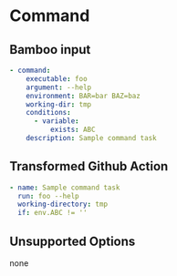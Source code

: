 # Command

## Bamboo input

```yaml
- command:
    executable: foo
    argument: --help
    environment: BAR=bar BAZ=baz
    working-dir: tmp
    conditions:
      - variable:
          exists: ABC
    description: Sample command task
```

## Transformed Github Action

```yaml
- name: Sample command task
  run: foo --help
  working-directory: tmp
  if: env.ABC != ''
```

## Unsupported Options

none
